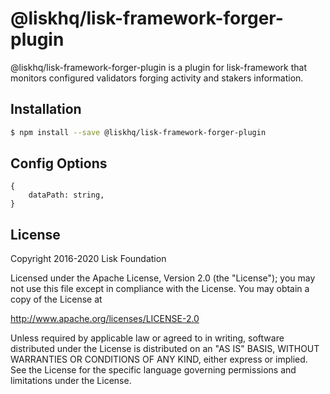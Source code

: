 # @liskhq/lisk-framework-forger-plugin

@liskhq/lisk-framework-forger-plugin is a plugin for lisk-framework that monitors configured validators forging activity and stakers information.

## Installation

```sh
$ npm install --save @liskhq/lisk-framework-forger-plugin
```

## Config Options

```
{
	dataPath: string,
}
```

## License

Copyright 2016-2020 Lisk Foundation

Licensed under the Apache License, Version 2.0 (the "License");
you may not use this file except in compliance with the License.
You may obtain a copy of the License at

http://www.apache.org/licenses/LICENSE-2.0

Unless required by applicable law or agreed to in writing, software
distributed under the License is distributed on an "AS IS" BASIS,
WITHOUT WARRANTIES OR CONDITIONS OF ANY KIND, either express or implied.
See the License for the specific language governing permissions and
limitations under the License.

[lisk core github]: https://github.com/LiskHQ/lisk
[lisk documentation site]: https://lisk.com/documentation/lisk-sdk/references/lisk-framework/forger-plugin.html
